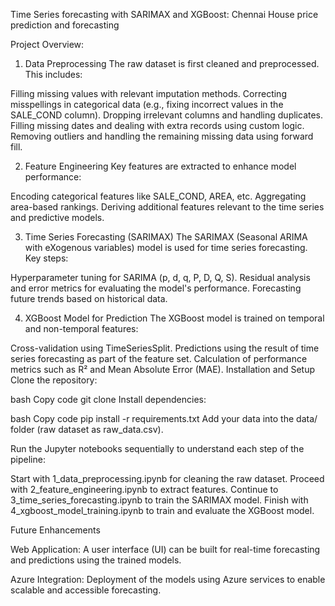 Time Series forecasting with SARIMAX and XGBoost: Chennai House price prediction and forecasting

Project Overview:

1. Data Preprocessing
The raw dataset is first cleaned and preprocessed. This includes:

Filling missing values with relevant imputation methods.
Correcting misspellings in categorical data (e.g., fixing incorrect values in the SALE_COND column).
Dropping irrelevant columns and handling duplicates.
Filling missing dates and dealing with extra records using custom logic.
Removing outliers and handling the remaining missing data using forward fill.

2. Feature Engineering
Key features are extracted to enhance model performance:

Encoding categorical features like SALE_COND, AREA, etc.
Aggregating area-based rankings.
Deriving additional features relevant to the time series and predictive models.

3. Time Series Forecasting (SARIMAX)
The SARIMAX (Seasonal ARIMA with eXogenous variables) model is used for time series forecasting. Key steps:

Hyperparameter tuning for SARIMA (p, d, q, P, D, Q, S).
Residual analysis and error metrics for evaluating the model's performance.
Forecasting future trends based on historical data.

4. XGBoost Model for Prediction
The XGBoost model is trained on temporal and non-temporal features:

Cross-validation using TimeSeriesSplit.
Predictions using the result of time series forecasting as part of the feature set.
Calculation of performance metrics such as R² and Mean Absolute Error (MAE).
Installation and Setup
Clone the repository:

bash
Copy code
git clone <repository-url>
Install dependencies:

bash
Copy code
pip install -r requirements.txt
Add your data into the data/ folder (raw dataset as raw_data.csv).

Run the Jupyter notebooks sequentially to understand each step of the pipeline:

Start with 1_data_preprocessing.ipynb for cleaning the raw dataset.
Proceed with 2_feature_engineering.ipynb to extract features.
Continue to 3_time_series_forecasting.ipynb to train the SARIMAX model.
Finish with 4_xgboost_model_training.ipynb to train and evaluate the XGBoost model.

Future Enhancements

Web Application: A user interface (UI) can be built for real-time forecasting and predictions using the trained models.

Azure Integration: Deployment of the models using Azure services to enable scalable and accessible forecasting.
